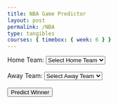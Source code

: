 ```yaml
---
title: NBA Game Predictor
layout: post
permalink: /NBA
type: tangibles
courses: { timebox: { week: 6 } }
---
```


<body>
<form id="nbaForm">
    <label for="team1">Home Team:</label>
    <select id="team1" name="team1" required>
        <option value="">Select Home Team</option>
    </select><br><br>
    <label for="team2">Away Team:</label>
    <select id="team2" name="team2" required>
        <option value="">Select Away Team</option>
    </select><br><br>
    <button type="button" onclick="predictWinner()">Predict Winner</button>
</form>
<div id="result"></div>
    <script>
    // Mapping of plaintext team names to their numerical IDs
    var teamNameToID = {
        "Atlanta Hawks": 1610612737,
        "Boston Celtics": 1610612738,
        "Brooklyn Nets": 1610612751,
        "Charlotte Hornets": 1610612766,
        "Chicago Bulls": 1610612741,
        "Cleveland Cavaliers": 1610612739,
        "Dallas Mavericks": 1610612742,
        "Denver Nuggets": 1610612743,
        "Detroit Pistons": 1610612765,
        "Golden State Warriors": 1610612744,
        "Houston Rockets": 1610612745,
        "Indiana Pacers": 1610612754,
        "LA Clippers": 1610612746,
        "Los Angeles Lakers": 1610612747,
        "Memphis Grizzlies": 1610612763,
        "Miami Heat": 1610612748,
        "Milwaukee Bucks": 1610612749,
        "Minnesota Timberwolves": 1610612750,
        "New Orleans Pelicans": 1610612740,
        "New York Knicks": 1610612752,
        "Oklahoma City Thunder": 1610612760,
        "Orlando Magic": 1610612753,
        "Philadelphia 76ers": 1610612755,
        "Phoenix Suns": 1610612756,
        "Portland Trail Blazers": 1610612757,
        "Sacramento Kings": 1610612758,
        "San Antonio Spurs": 1610612759,
        "Toronto Raptors": 1610612761,
        "Utah Jazz": 1610612762,
        "Washington Wizards": 1610612764
    };
    // Function to populate dropdown menus with team names
    function populateDropdowns() {
    var team1Select = document.getElementById("team1");
    var team2Select = document.getElementById("team2");
    for (var teamName in teamNameToID) {
        var option1 = document.createElement("option");
        var option2 = document.createElement("option");
        option1.value = teamName;
        option1.textContent = teamName;
        team1Select.appendChild(option1);
        option2.value = teamName;
        option2.textContent = teamName;
        team2Select.appendChild(option2);
    }
}
    // Call the function to populate dropdown menus when the page loads
    populateDropdowns();
      function predictWinner() {
        var form = document.getElementById('nbaForm');
        var team1 = document.getElementById('team1').value;
        var team2 = document.getElementById('team2').value;
        var resultDiv = document.getElementById('result');
        // Retrieve the numerical IDs using the mapping
        var team1ID = teamNameToID[team1];
        var team2ID = teamNameToID[team2];
        // Prepare data as JSON with numerical IDs
        var data = {
            "team1_id": team1ID, // Fix the property name
            "team2_id": team2ID // Fix the property name
        };
        // Send the data to the backend API
        fetch('http://localhost:8086/api/NBA/predict', {
            method: 'POST',
            headers: {
                'Content-Type': 'application/json',
                'Accept': 'application/json'
            },
            body: JSON.stringify(data)
        })
    .then(response => response.json())
    .then(data => {
            // Find the team with the higher win rate
            var winningTeamID = Object.keys(data).reduce((a, b) => data[a] > data[b] ? a : b);
            var winningTeamName = Object.keys(teamNameToID).find(key => teamNameToID[key] === parseInt(winningTeamID));
            resultDiv.innerHTML = '<h2>Predicted Winner</h2>'; // Update the header
            resultDiv.innerHTML += '<p>' + winningTeamName + ' wins with ' + data[winningTeamID].toFixed(4) + '% win rate!</p>'; // Display winning team and win rate
            for (var teamID in data) {
                var winRate = data[teamID].toFixed(4); // Display win rate to four decimal places
                var teamName = Object.keys(teamNameToID).find(key => teamNameToID[key] === parseInt(teamID));
                resultDiv.innerHTML += '<p>' + teamName + ': ' + winRate + '%</p>'; // Display win rate for each team
            }
        })
        .catch(error => {
            console.error('Error:', error);
        });
    }
</script>
</body>